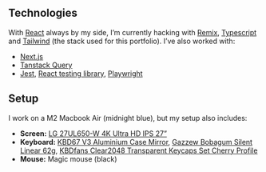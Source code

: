 ## Technologies

With [React](https://react.dev/) always by my side, I’m currently hacking with [Remix](https://remix.run), [Typescript](https://www.typescriptlang.org/) and [Tailwind](https://tailwindcss.com/) (the stack used for this portfolio). I’ve also worked with:

- [Next.js](https://nextjs.org/)
- [Tanstack Query](https://tanstack.com/query/latest)
- [Jest](https://jestjs.io/), [React testing library](https://testing-library.com/), [Playwright](https://playwright.dev/)

## Setup

I work on a M2 Macbook Air (midnight blue), but my setup also includes:

- **Screen:** [LG 27UL650-W 4K Ultra HD IPS 27”](https://www.computersalg.dk/i/5595771/lg-27ul650-w-69cm-27-zoll-led-ips-panel-4k-uhd-hdr-400-amd-freesync-h%C3%B6henverstellung)
- **Keyboard:** [KBD67 V3 Aluminium Case Mirror](https://www.maxgaming.com/en/cases/kbd67-v3-aluminium-case-mirror), [Gazzew Bobagum Silent Linear 62g](https://www.eloquentclicks.com/product/gazzew-bobagum-silent-linear-switch-62g-clear-top/), [KBDfans Clear2048 Transparent Keycaps Set Cherry Profile](https://kbdfans.com/products/clear2048-keycaps-set)
- **Mouse:** Magic mouse (black)
